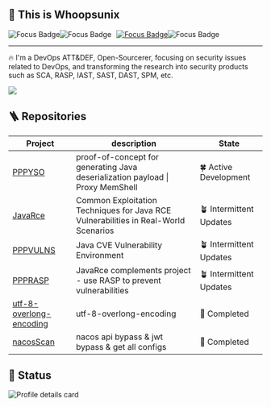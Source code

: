 ## 👋 This is Whoopsunix

<div style="display: flex; align-items: center;">  
  <img src="https://img.shields.io/badge/Focus-DevOps%20ATT&DEF-8A2BE2" alt="Focus Badge" />  
  <img src="https://img.shields.io/badge/Now-SCA%20RASP-8A2BE2" alt="Focus Badge" />
  <a href="https://whoopsunix.com/" target="_blank" style="margin-left: 10px;">  
    <img src="https://img.shields.io/badge/WIKI-whoopsunix.com-blue" alt="Focus Badge" />  
  </a>
  <img src="https://img.shields.io/badge/Find%20Me-whoopsunix@gmail.com-blue" alt="Focus Badge" />  
</div> 

---

🔥 I'm a DevOps ATT&DEF, Open-Sourcerer, focusing on security issues related to DevOps, and transforming the research into security products such as SCA, RASP, IAST, SAST, DAST, SPM, etc.

<a href="#">
  <img src="https://github-readme-stats.vercel.app/api?username=Whoopsunix&show_icons=true&theme=github_dark&hide_border=true" />
</a>

## 🪜 Repositories

| Project                                                      | description                                                  | State                  |
| ------------------------------------------------------------ | ------------------------------------------------------------ | ---------------------- |
| [PPPYSO](https://github.com/Whoopsunix/PPPYSO)               | proof-of-concept for generating Java deserialization payload \| Proxy MemShell | 🍀 Active Development   |
| [JavaRce](https://github.com/Whoopsunix/JavaRce)             | Common Exploitation Techniques for Java RCE Vulnerabilities in Real-World Scenarios | 🪴 Intermittent Updates |
| [PPPVULNS](https://github.com/Whoopsunix/PPPVULNS)           | Java CVE Vulnerability Environment                           | 🪴 Intermittent Updates |
| [PPPRASP](https://github.com/Whoopsunix/PPPRASP)             | JavaRce complements project - use RASP to prevent vulnerabilities | 🪴 Intermittent Updates   |
| [utf-8-overlong-encoding](https://github.com/Whoopsunix/utf-8-overlong-encoding) | utf-8-overlong-encoding                                      | 🌲 Completed            |
| [nacosScan](https://github.com/Whoopsunix/nacosScan)         | nacos api bypass & jwt bypass & get all configs              | 🌲 Completed            |

## 🚩 Status

![Profile details card](http://github-profile-summary-cards.vercel.app/api/cards/profile-details?username=Whoopsunix&theme=github_dark)

[//]: # (### 🎃 Visitors)

[//]: #

[//]: # (![Visitor Count]&#40;https://profile-counter.glitch.me/Whoopsunix/count.svg&#41;)

